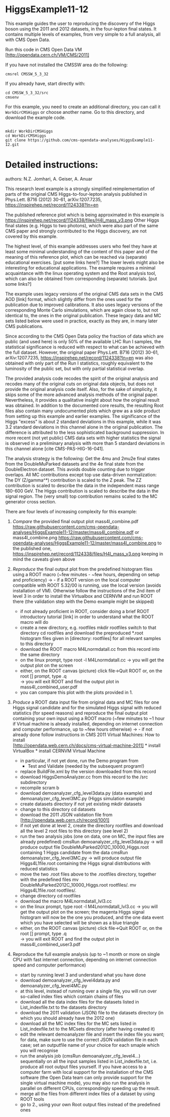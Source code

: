 # HiggsExample11-12
This example guides the user to reproducing the discovery of the Higgs boson using the 2011 and 2012 datasets, in the four-lepton final states. It contains multiple levels of examples, from very simple to a full analysis, all with CMS Open Data.

Run this code in CMS Open Data VM [http://opendata.cern.ch/VM/CMS/2011]

If you have not installed the CMSSW area do the following:
```
cmsrel CMSSW_5_3_32
```
If you already have, start directly with:

```
cd CMSSW_5_3_32/src
cmsenv
```
For this example, you need to create an additional directory, you can call it `WorkDirCMSHiggs` or choose another name.
Go to this directory, and download the example code.

```

mkdir WorkDirCMSHiggs
cd WorkDirCMSHiggs
git clone https://github.com/cms-opendata-analyses/HiggsExample11-12.git

```

# Detailed instructions:

authors: N.Z. Jomhari, A. Geiser, A. Anuar 

This research level example is a strongly simplified reimplementation of 
parts of the original CMS Higgs-to-four-lepton analysis published in
Phys.Lett. B716 (2012) 30-61,  arXiv:1207.7235, 
https://inspirehep.net/record/1124338?ln=en

The published reference plot which is being approximated in this example is  
https://inspirehep.net/record/1124338/files/H4l_mass_v3.png
Other Higgs final states (e.g. Higgs to two photons), which were also part of 
the same CMS paper and strongly contributed to the Higgs discovery, are not 
covered by this example. 

The highest level, of this example addresses users who feel they have at least 
some minimal understanding of the content of this paper and of the meaning 
of this reference plot, which can be reached via (separate) educational 
exercises. [put some links here?]
The lower levels might also be interesting for educational applications.
The example requires a minimal acquaintance with the linux operating system 
and the Root analysis tool, which can also be obtained from corresponding 
(separate) tutorials. [put some links?]

The example uses legacy versions of the original CMS data sets in the 
CMS AOD [link] format, which slightly differ from the ones used for the 
publication due to improved calibrations. It also uses legacy versions of the 
corresponding Monte Carlo simulations, which are again close to, but not 
identical to, the ones in the original publication. These legacy data and MC 
sets listed below were used in practice, exactly as they are, in many later CMS
publications.

Since according to the CMS Open Data policy the fraction of data which are 
public (and used here) is only 50% of the available LHC Run I samples, 
the statistical significance is reduced with respect to what can be 
achieved with the full dataset. However, the original paper 
Phys.Lett. B716 (2012) 30-61,  arXiv:1207.7235, 
https://inspirehep.net/record/1124338?ln=en
was also obtained with only part of the Run I statistics, roughly
equivalent to the luminosity of the public set, but with only partial 
statistical overlap.

The provided analysis code recodes the spirit of the original 
analysis and recodes many of the original cuts on original data objects, 
but does not provide the original analysis code itself. Also, for the sake of
simplicity, it skips some of the more advanced analysis methods of the 
original paper. Nevertheless, it provides a qualitative insight about how the 
original result was obtained. In addition to the documented core results, 
the resulting Root files also contain many undocumented plots which grew 
as a side product from setting up this example and earlier examples.
The significance of the Higgs "excess" is about 2 standard deviations in 
this example, while it was 3.2 standard deviations in this channel alone 
in the original publication. The difference is attributed to the less 
sophisticated background suppression.
In more recent (not yet public) CMS data sets with higher statistics the 
signal is observed in a preliminary analysis with more than 5 standard 
deviations in this channel alone [cite CMS-PAS-HIG-16-041]. 

The analysis strategy is the following: Get the 4mu and 2mu2e final states 
from the DoubleMuParked datasets and the 4e final state from the 
DoubleElectron dataset. This avoids double counting due to trigger overlaps.
All MC contributions except top use data-driven normalization:
The DY (Z/gamma^*) contribution is scaled to the Z peak.
The ZZ contribution is scaled to describe the data in the independent 
mass range 180-600 GeV.
The Higgs contribution is scaled to describe the data in the signal region.
The (very small) top contribution remains scaled to the MC generator cross 
section.     

There are four levels of increasing complexity for this example:

1. *Compare* the provided final output plot 
   mass4l_combine.pdf https://raw.githubusercontent.com/cms-opendata-analyses/HiggsExample11-12/master/mass4l_combine.pdf
   or 
   mass4l_combine.png https://raw.githubusercontent.com/cms-opendata-analyses/HiggsExample11-12/master/mass4l_combine.png
   to the published one, 
   https://inspirehep.net/record/1124338/files/H4l_mass_v3.png
   keeping in mind the caveats given above 

2. *Reproduce* the final output plot from the predefined histogram files 
   using a ROOT macro 
   (~few minutes - ~few hours, depending on setup and proficiency)
   -> - if a ROOT version on the local computer compatible with ROOT 5.32/00 
        is running, use the local version (avoids installation of VM). 
        Otherwise follow the instructions of the 2nd item of level 3 
        in order to install the Virtualbox and CERNVM and run ROOT there
        (the validation step with the Demo example might be skipped) 
      - if not already proficient in ROOT, consider doing a brief ROOT 
        introductory tutorial [link] in order to understand what the ROOT 
        macro will do 
      - create a new directory, e.g. rootfiles 
mkdir rootfiles
        switch to that directory 
cd rootfiles
        and download the preproduced *.root histogram files given in 
        [directory: rootfiles] for all relevant samples to this directory 
      - download the ROOT macro 
        M4Lnormdatall.cc 
        from this record into the same directory
      - on the linux prompt, type 
root -l M4Lnormdatall.cc
        -> you will get the output plot on the screen
      - either, on the ROOT canvas (picture) click 
file->Quit ROOT
        or, on the root [] prompt, type 
.q     
        -> you will exit ROOT and find the output plot in 
           mass4l_combined_user.pdf
      - you can compare this plot with the plots provided in 1.

3. *Produce* a ROOT data input file from original data and MC files for one 
   Higgs signal candidate and for the simulated Higgs signal with reduced 
   statistics (for speed reasons) and reproduce the final output plot 
   containing your own input using a ROOT macro 
   (~few minutes to ~1 hour if Virtual machine is already installed, 
     depending on internet connection and computer performance, up to 
     ~few hours otherwise) 
   -> - if not already done follow instructions in 
        CMS 2011 Virtual Machines: How to install  
        [http://opendata.web.cern.ch/docs/cms-virtual-machine-2011]
        * install VirtualBox
        * install CERNVM Virtual Machine
      - in particular, if not yet done, run the Demo program from  
        * Test and Validate
        (needed by the subsequent program!)
      - replace BuildFile.xml by the version downloaded from this record
      - download HiggsDemoAnalyzer.cc from this record to the /src subdirectory
      - recompile
scram b
      - download demoanalyzer_cfg_level3data.py (data example) and 
        demoanalyzer_cfg_level3MC.py (Higgs simulation example)
      - create datasets directory if not yet existing
mkdir datasets
      - change to this directory
cd datasets
      - download the 2011 JSON validation file from [http://opendata.web.cern.ch/record/1001]
      - if not yet done at level 2, create the directory rootfiles and 
        download all the level 2 root files to this directory (see level 2)
      - run the two analysis jobs (one on data, one on MC, the input files 
        are already predefined) 
cmsRun demoanalyzer_cfg_level3data.py
        -> will produce output file DoubleMuParked2012C_10000_Higgs.root
        containing 1 Higgs candidate from the data
cmsRun demoanalyzer_cfg_level3MC.py
        -> will produce output file Higgs4L1file.root
        containing the Higgs signal distributions with reduced statistics
      - move the two .root files above to the .rootfiles directory, together
        with the predefined files
mv DoubleMuParked2012C_10000_Higgs.root rootfiles/.
mv Higgs4L1file.root rootfiles/.
      - change directory
cd rootfiles
      - download the macro M4Lnormdatall_lvl3.cc
      - on the linux prompt, type 
root -l M4Lnormdatall_lvl3.cc
        -> you will get the output plot on the screen;
        the magenta Higgs signal histogram will now be the one you produced, 
        and the one data event which you have selected will be shown as a blue 
        triangle 
      - either, on the ROOT canvas (picture) click 
file->Quit ROOT
        or, on the root [] prompt, type 
.q     
        -> you will exit ROOT and find the output plot in 
           mass4l_combined_user3.pdf 

4. Reproduce the full example analysis 
   (up to ~1 month or more on single CPU with fast internet connection, 
    depending on internet connection speed and computer performance)
      - start by running level 3 and understand what you have done
      - download demoanalyzer_cfg_level4data.py and 
        demoanalyzer_cfg_level4MC.py 
      - at this level, instead of running over a single file, you will run 
        over so-called index files which contain chains of files
      - download all the data index files for the datasets listed in 
        List_indexfile.txt to the datasets directory
      - download the 2011 validation (JSON) file to the datasets directory
        (in which you should already have the 2012 one)
      - download all the MC index files for the MC sets listed in 
        List_indexfile.txt to the MCsets directory (after having created it)
      - edit the relevant demoanalyzer file and insert the index file you 
        want; for data, make sure to use the correct JSON validation file
        in each case; set an outputfile name of your choice for each smaple 
        which you will recognise 
      - run the analysis job (cmsRun demoanalyzer_cfg_level4...) sequentially 
        on all the input samples listed in List_indexfile.txt, i.e. produce 
        all root output files yourself.
        If you have access to a computer farm with local support for the 
        installation of the CMS software (the Open Data team can only provide 
        support for the single virtual machine mode), you may also run 
        the analysis in parallel on different CPUs, correspondingly speeding 
        up the result. 
      - merge all the files from different index files of a dataset by using
        ROOT tools   
      - go to 2., using your own Root output files instead of the predefined 
        ones

